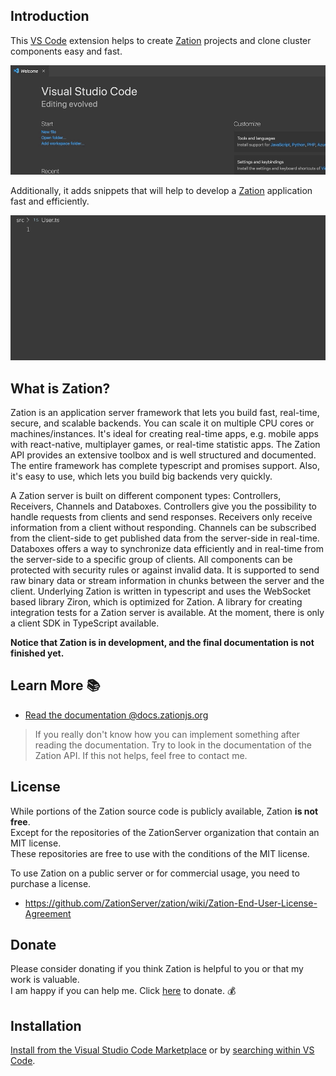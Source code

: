 ## Introduction

This [VS Code](https://code.visualstudio.com/) extension helps to create [Zation](https://zation.de/) projects and clone cluster components easy and fast.

![Zation new project example](https://raw.githubusercontent.com/ZationServer/zation-vscode/master/assets/newProject-min.gif)

Additionally, it adds snippets that will help to develop a [Zation](https://zation.de/) application fast and efficiently.

![Zation new project example](https://raw.githubusercontent.com/ZationServer/zation-vscode/master/assets/objectModelSnippet-min.gif)

## What is Zation?
Zation is an application server framework that lets you build fast, real-time, secure, and scalable backends. You can scale it on multiple CPU cores or machines/instances. It's ideal for creating real-time apps, e.g. mobile apps with react-native, multiplayer games, or real-time statistic apps. The Zation API provides an extensive toolbox and is well structured and documented. The entire framework has complete typescript and promises support. Also, it's easy to use, which lets you build big backends very quickly. 

A Zation server is built on different component types: Controllers, Receivers, Channels and Databoxes. Controllers give you the possibility to handle requests from clients and send responses. Receivers only receive information from a client without responding. Channels can be subscribed from the client-side to get published data from the server-side in real-time. Databoxes offers a way to synchronize data efficiently and in real-time from the server-side to a specific group of clients. All components can be protected with security rules or against invalid data. It is supported to send raw binary data or stream information in chunks between the server and the client. Underlying Zation is written in typescript and uses the WebSocket based library Ziron, which is optimized for Zation. A library for creating integration tests for a Zation server is available. At the moment, there is only a client SDK in TypeScript available.

**Notice that Zation is in development, and the final documentation is not finished yet.**

## Learn More 📚

- [Read the documentation @docs.zationjs.org](https://docs.zationjs.org)

> If you really don't know how you can implement something after reading the documentation. Try to look in the documentation of the Zation API. If this not helps, feel free to contact me.

## License

While portions of the Zation source code is publicly available, Zation **is not free**.  
Except for the repositories of the ZationServer organization that contain an MIT license.   
These repositories are free to use with the conditions of the MIT license.   

To use Zation on a public server or for commercial usage, you need to purchase a license.  

- https://github.com/ZationServer/zation/wiki/Zation-End-User-License-Agreement

## Donate

Please consider donating if you think Zation is helpful to you or that my work is valuable.   
I am happy if you can help me. 
Click [here](https://www.paypal.com/cgi-bin/webscr?cmd=_s-xclick&hosted_button_id=P3DNYQQGX3THW&source=url) to donate. 💰

## Installation

[Install from the Visual Studio Code Marketplace](https://marketplace.visualstudio.com/items?itemName=LucaCode.zation) or by [searching within VS Code](https://code.visualstudio.com/docs/editor/extension-gallery#_search-for-an-extension).
